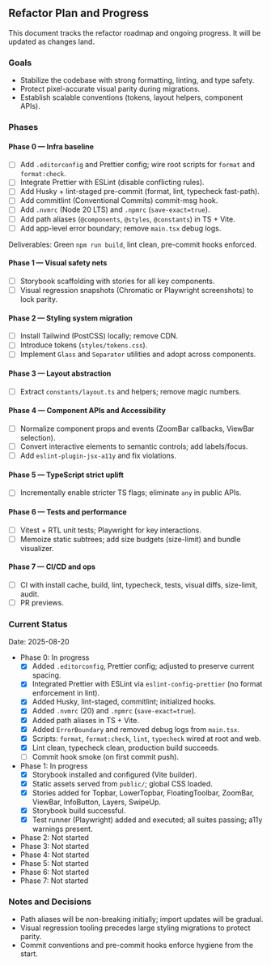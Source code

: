 ## Refactor Plan and Progress

This document tracks the refactor roadmap and ongoing progress. It will be updated as changes land.

### Goals
- Stabilize the codebase with strong formatting, linting, and type safety.
- Protect pixel-accurate visual parity during migrations.
- Establish scalable conventions (tokens, layout helpers, component APIs).

### Phases

#### Phase 0 — Infra baseline
- [ ] Add `.editorconfig` and Prettier config; wire root scripts for `format` and `format:check`.
- [ ] Integrate Prettier with ESLint (disable conflicting rules).
- [ ] Add Husky + lint-staged pre-commit (format, lint, typecheck fast-path).
- [ ] Add commitlint (Conventional Commits) commit-msg hook.
- [ ] Add `.nvmrc` (Node 20 LTS) and `.npmrc` (`save-exact=true`).
- [ ] Add path aliases (`@components`, `@styles`, `@constants`) in TS + Vite.
- [ ] Add app-level error boundary; remove `main.tsx` debug logs.

Deliverables: Green `npm run build`, lint clean, pre-commit hooks enforced.

#### Phase 1 — Visual safety nets
- [ ] Storybook scaffolding with stories for all key components.
- [ ] Visual regression snapshots (Chromatic or Playwright screenshots) to lock parity.

#### Phase 2 — Styling system migration
- [ ] Install Tailwind (PostCSS) locally; remove CDN.
- [ ] Introduce tokens (`styles/tokens.css`).
- [ ] Implement `Glass` and `Separator` utilities and adopt across components.

#### Phase 3 — Layout abstraction
- [ ] Extract `constants/layout.ts` and helpers; remove magic numbers.

#### Phase 4 — Component APIs and Accessibility
- [ ] Normalize component props and events (ZoomBar callbacks, ViewBar selection).
- [ ] Convert interactive elements to semantic controls; add labels/focus.
- [ ] Add `eslint-plugin-jsx-a11y` and fix violations.

#### Phase 5 — TypeScript strict uplift
- [ ] Incrementally enable stricter TS flags; eliminate `any` in public APIs.

#### Phase 6 — Tests and performance
- [ ] Vitest + RTL unit tests; Playwright for key interactions.
- [ ] Memoize static subtrees; add size budgets (size-limit) and bundle visualizer.

#### Phase 7 — CI/CD and ops
- [ ] CI with install cache, build, lint, typecheck, tests, visual diffs, size-limit, audit.
- [ ] PR previews.

### Current Status

Date: 2025-08-20

- Phase 0: In progress
  - [x] Added `.editorconfig`, Prettier config; adjusted to preserve current spacing.
  - [x] Integrated Prettier with ESLint via `eslint-config-prettier` (no format enforcement in lint).
  - [x] Added Husky, lint-staged, commitlint; initialized hooks.
  - [x] Added `.nvmrc` (20) and `.npmrc` (`save-exact=true`).
  - [x] Added path aliases in TS + Vite.
  - [x] Added `ErrorBoundary` and removed debug logs from `main.tsx`.
  - [x] Scripts: `format`, `format:check`, `lint`, `typecheck` wired at root and web.
  - [x] Lint clean, typecheck clean, production build succeeds.
  - [ ] Commit hook smoke (on first commit push).
- Phase 1: In progress
  - [x] Storybook installed and configured (Vite builder).
  - [x] Static assets served from `public/`; global CSS loaded.
  - [x] Stories added for Topbar, LowerTopbar, FloatingToolbar, ZoomBar, ViewBar, InfoButton, Layers, SwipeUp.
  - [x] Storybook build successful.
  - [x] Test runner (Playwright) added and executed; all suites passing; a11y warnings present.
- Phase 2: Not started
- Phase 3: Not started
- Phase 4: Not started
- Phase 5: Not started
- Phase 6: Not started
- Phase 7: Not started

### Notes and Decisions
- Path aliases will be non-breaking initially; import updates will be gradual.
- Visual regression tooling precedes large styling migrations to protect parity.
- Commit conventions and pre-commit hooks enforce hygiene from the start.


